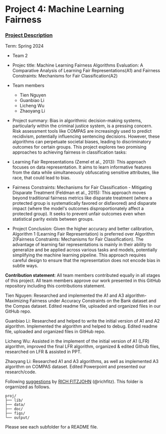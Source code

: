 # Project 4: Machine Learning Fairness

### [Project Description](doc/project4_desc.md)

Term: Spring 2024

+ Team 2

+ Projec title: Machine Learning Fairness Algorithms Evaluation: A Comparative Analysis of Learning Fair Representations(A1) and Fairness Constraints: Mechanisms for Fair Classification(A2)

+ Team members
	+ Tien Nguyen
	+ Guanbiao Li
	+ Licheng Wu
	+ Zhaoyang Li

+ Project summary: Bias in algorithmic decision-making systems, particularly within the criminal justice system, is a pressing concern. Risk assessment tools like COMPAS are increasingly used to predict recidivism, potentially influencing sentencing decisions. However, these algorithms can perpetuate societal biases, leading to discriminatory outcomes for certain groups. This project explores two promising approaches to achieving fairness in classification tasks:

- Learning Fair Representations (Zemel et al., 2013): This approach focuses on data representation. It aims to learn informative features from the data while simultaneously obfuscating sensitive attributes, like race, that could lead to bias.
- Fairness Constraints: Mechanisms for Fair Classification - Mitigating Disparate Treatment (Feldman et al., 2015): This approach moves beyond traditional fairness metrics like disparate treatment (where a protected group is systematically favored or disfavored) and disparate impact (where the model's outcomes disproportionately affect a protected group). It seeks to prevent unfair outcomes even when statistical parity exists between groups.

- Project Conclusion: Given the higher accuracy and better calibration, Algorithm 1 (Learning Fair Representation) is preferred over Algorithm 2(Fairness Constraints: Mechanisms for Fair Classification). The advantage of learning fair representations is mainly in their ability to generalize and be applied across various tasks and models, potentially simplifying the machine learning pipeline. This approach requires careful design to ensure that the representation does not encode bias in subtle ways.

**Contribution statement**: All team members contributed equally in all stages of this project. All team members approve our work presented in this GitHub repository including this contributions statement.

Tien Nguyen: Researched and implemented the A1 and A3 algorithm-Maximizing Fairness under Accuracy Constraints on the Bank dataset and the Compas dataset. Edited readme file, uploaded and organized files in our GitHub repo.

Guanbiao Li: Researched and helped to write the initial version of A1 and A2 algorithm. Implemented the algorithm and helped to debug. Edited readme file, uploaded and organized files in GitHub repo.

Licheng Wu: Assisted in the implement of the initial version of A1 (LFR) algorithm, improved the final LFR algorithm, organized & edited Github files, researched on LFR & assisted in PPT.

Zhaoyang Li: Researched A1 and A3 algorithms, as well as implemented A3 algorithm on COMPAS dataset. Edited Powerpoint and presented our research/code.

Following [suggestions](http://nicercode.github.io/blog/2013-04-05-projects/) by [RICH FITZJOHN](http://nicercode.github.io/about/#Team) (@richfitz). This folder is orgarnized as follows.

```
proj/
├── lib/
├── data/
├── doc/
├── figs/
└── output/
```

Please see each subfolder for a README file.
